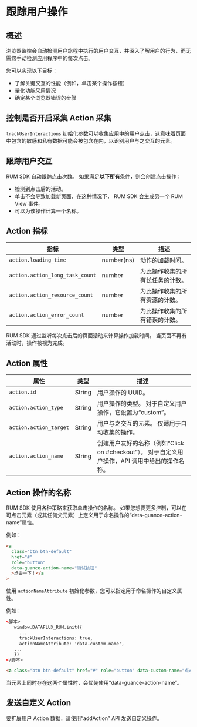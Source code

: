 # 跟踪用户操作

## 概述

浏览器监控会自动检测用户旅程中执行的用户交互，并深入了解用户的行为，而无需您手动检测应用程序中的每次点击。

您可以实现以下目标：

- 了解关键交互的性能（例如，单击某个操作按钮）
- 量化功能采用情况
- 确定某个浏览器错误的步骤

## 控制是否开启采集 Action 采集

`trackUserInteractions` 初始化参数可以收集应用中的用户点击，这意味着页面中包含的敏感和私有数据可能会被包含在内，以识别用户与之交互的元素。

## 跟踪用户交互

RUM SDK 自动跟踪点击次数。 如果满足**以下所有**条件，则会创建点击操作：

- 检测到点击后的活动。
- 单击不会导致加载新页面，在这种情况下， RUM SDK 会生成另一个 RUM View 事件。
- 可以为该操作计算一个名称。

## Action 指标

| 指标                            | 类型       | 描述                             |
| ------------------------------- | ---------- | -------------------------------- |
| `action.loading_time`           | number(ns) | 动作的加载时间。                 |
| `action.action_long_task_count` | number     | 为此操作收集的所有长任务的计数。 |
| `action.action_resource_count`  | number     | 为此操作收集的所有资源的计数。   |
| `action.action_error_count`     | number     | 为此操作收集的所有错误的计数。   |

RUM SDK 通过监听每次点击后的页面活动来计算操作加载时间。 当页面不再有活动时，操作被视为完成。

## Action 属性

| 属性                   | 类型   | 描述                                                                                            |
| ---------------------- | ------ | ----------------------------------------------------------------------------------------------- |
| `action.id`            | String | 用户操作的 UUID。                                                                               |
| `action.action_type`   | String | 用户操作的类型。 对于自定义用户操作，它设置为“custom”。                                         |
| `action.action_target` | String | 用户与之交互的元素。 仅适用于自动收集的操作。                                                   |
| `action.action_name`   | String | 创建用户友好的名称（例如“Click on #checkout”）。 对于自定义用户操作，API 调用中给出的操作名称。 |

## Action 操作的名称

RUM SDK 使用各种策略来获取单击操作的名称。 如果您想要更多控制，可以在可点击元素（或其任何父元素）上定义用于命名操作的“data-guance-action-name”属性。

例如：

```html
<a
  class="btn btn-default"
  href="#"
  role="button"
  data-guance-action-name="测试按钮"
  >点击一下！</a
>
```

使用 `actionNameAttribute` 初始化参数，您可以指定用于命名操作的自定义属性。

例如：

```html
<脚本>
   window.DATAFLUX_RUM.init({
     ...
     trackUserInteractions: true,
     actionNameAttribute: 'data-custom-name',
   ...
   })
</脚本>

<a class="btn btn-default" href="#" role="button" data-custom-name="点击按钮">点击一下！</a>
```

当元素上同时存在这两个属性时，会优先使用“data-guance-action-name”。

## 发送自定义 Action

要扩展用户 Action 数据，请使用“addAction” API 发送自定义操作。
